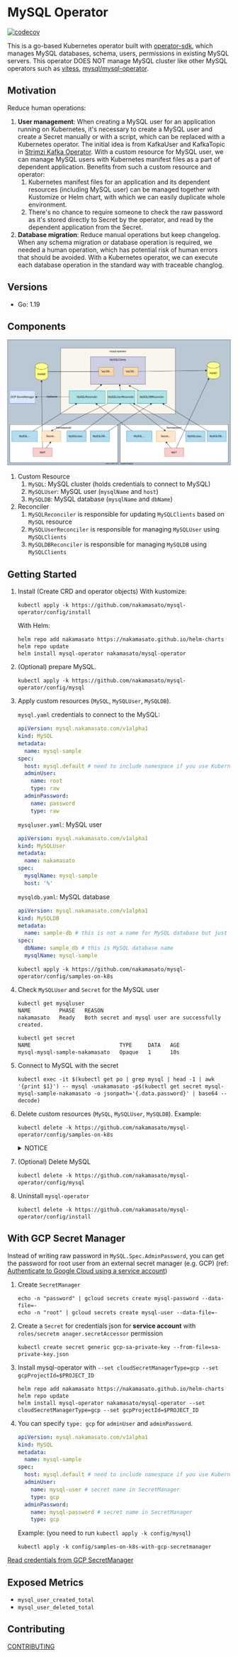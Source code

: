 # MySQL Operator

[![codecov](https://codecov.io/gh/nakamasato/mysql-operator/branch/master/graph/badge.svg?token=AWM1SBTI19)](https://codecov.io/gh/nakamasato/mysql-operator)

This is a go-based Kubernetes operator built with [operator-sdk](https://sdk.operatorframework.io/docs/building-operators/golang/), which manages MySQL databases, schema, users, permissions in existing MySQL servers. This operator DOES NOT manage MySQL cluster like other MySQL operators such as [vitess](https://github.com/vitessio/vitess), [mysql/mysql-operator](https://github.com/mysql/mysql-operator).

## Motivation

Reduce human operations:

1. **User management**: When creating a MySQL user for an application running on Kubernetes, it's necessary to create a MySQL user and create a Secret manually or with a script, which can be replaced with a Kubernetes operator. The initial idea is from KafkaUser and KafkaTopic in [Strimzi Kafka Operator](https://github.com/strimzi/strimzi-kafka-operator). With a custom resource for MySQL user, we can manage MySQL users with Kubernetes manifest files as a part of dependent application.
    Benefits from such a custom resource and operator:
    1. Kubernetes manifest files for an application and its dependent resources (including MySQL user) can be managed together with Kustomize or Helm chart, with which we can easily duplicate whole environment.
    1. There's no chance to require someone to check the raw password as it's stored directly to Secret by the operator, and read by the dependent application from the Secret.
1. **Database migration**: Reduce manual operations but keep changelog. When any schema migration or database operation is required, we needed a human operation, which has potential risk of human errors that should be avoided. With a Kubernetes operator, we can execute each database operation in the standard way with traceable changlog.

## Versions

- Go: 1.19

## Components

![](docs/diagram.drawio.svg)

1. Custom Resource
    1. `MySQL`: MySQL cluster (holds credentials to connect to MySQL)
    1. `MySQLUser`: MySQL user (`mysqlName` and `host`)
    1. `MySQLDB`: MySQL database (`mysqlName` and `dbName`)
1. Reconciler
    1. `MySQLReconciler` is responsible for updating `MySQLClients` based on `MySQL` resource
    1. `MySQLUserReconciler` is responsible for managing `MySQLUser` using `MySQLClients`
    1. `MySQLDBReconciler` is responsible for managing `MySQLDB` using `MySQLClients`

## Getting Started

1. Install (Create CRD and operator objects)
    With kustomize:
    ```
    kubectl apply -k https://github.com/nakamasato/mysql-operator/config/install
    ```
    With Helm:
    ```
    helm repo add nakamasato https://nakamasato.github.io/helm-charts
    helm repo update
    helm install mysql-operator nakamasato/mysql-operator
    ```

1. (Optional) prepare MySQL.
    ```
    kubectl apply -k https://github.com/nakamasato/mysql-operator/config/mysql
    ```
1. Apply custom resources (`MySQL`, `MySQLUser`, `MySQLDB`).

    `mysql.yaml` credentials to connect to the MySQL:

    ```yaml
    apiVersion: mysql.nakamasato.com/v1alpha1
    kind: MySQL
    metadata:
      name: mysql-sample
    spec:
      host: mysql.default # need to include namespace if you use Kubernetes Service as an endpoint.
      adminUser:
        name: root
        type: raw
      adminPassword:
        name: password
        type: raw
    ```

    `mysqluser.yaml`: MySQL user

    ```yaml
    apiVersion: mysql.nakamasato.com/v1alpha1
    kind: MySQLUser
    metadata:
      name: nakamasato
    spec:
      mysqlName: mysql-sample
      host: '%'
    ```

    `mysqldb.yaml`: MySQL database

    ```yaml
    apiVersion: mysql.nakamasato.com/v1alpha1
    kind: MySQLDB
    metadata:
      name: sample-db # this is not a name for MySQL database but just a Kubernetes object name
    spec:
      dbName: sample_db # this is MySQL database name
      mysqlName: mysql-sample
    ```

    ```
    kubectl apply -k https://github.com/nakamasato/mysql-operator/config/samples-on-k8s
    ```
1. Check `MySQLUser` and `Secret` for the MySQL user

    ```
    kubectl get mysqluser
    NAME         PHASE   REASON
    nakamasato   Ready   Both secret and mysql user are successfully created.
    ```

    ```
    kubectl get secret
    NAME                            TYPE     DATA   AGE
    mysql-mysql-sample-nakamasato   Opaque   1      10s
    ```
1. Connect to MySQL with the secret
    ```
    kubectl exec -it $(kubectl get po | grep mysql | head -1 | awk '{print $1}') -- mysql -unakamasato -p$(kubectl get secret mysql-mysql-sample-nakamasato -o jsonpath='{.data.password}' | base64 --decode)
    ```
1. Delete custom resources (`MySQL`, `MySQLUser`, `MySQLDB`).
    Example:
    ```
    kubectl delete -k https://github.com/nakamasato/mysql-operator/config/samples-on-k8s
    ```

    <details><summary>NOTICE</summary>

    custom resources might get stuck if MySQL is deleted before (to be improved). → Remove finalizers to forcifully delete the stuck objects:
    ```
    kubectl patch mysqluser <resource_name> -p '{"metadata":{"finalizers": []}}' --type=merge
    ```
    ```
    kubectl patch mysql <resource_name> -p '{"metadata":{"finalizers": []}}' --type=merge
    ```

    ```
    kubectl patch mysqldb <resource_name> -p '{"metadata":{"finalizers": []}}' --type=merge
    ```

    </details>

1. (Optional) Delete MySQL
    ```
    kubectl delete -k https://github.com/nakamasato/mysql-operator/config/mysql
    ```
1. Uninstall `mysql-operator`
    ```
    kubectl delete -k https://github.com/nakamasato/mysql-operator/config/install
    ```

## With GCP Secret Manager

Instead of writing raw password in `MySQL.Spec.AdminPassword`, you can get the password for root user from an external secret manager (e.g. GCP) (ref: [Authenticate to Google Cloud using a service account](https://cloud.google.com/kubernetes-engine/docs/tutorials/authenticating-to-cloud-platform))

1. Create `SecretManager`
    ```
    echo -n "password" | gcloud secrets create mysql-password --data-file=-
    echo -n "root" | gcloud secrets create mysql-user --data-file=-
    ```
1. Create a `Secret` for credentials json for **service account** with `roles/secretm
anager.secretAccessor` permission
    ```
    kubectl create secret generic gcp-sa-private-key --from-file=sa-private-key.json
    ```
1. Install mysql-operator with `--set cloudSecretManagerType=gcp --set gcpProjectId=$PROJECT_ID`
    ```
    helm repo add nakamasato https://nakamasato.github.io/helm-charts
    helm repo update
    helm install mysql-operator nakamasato/mysql-operator --set cloudSecretManagerType=gcp --set gcpProjectId=$PROJECT_ID
    ```
1. You can specify `type: gcp` for `adminUser` and `adminPassword`.

    ```yaml
    apiVersion: mysql.nakamasato.com/v1alpha1
    kind: MySQL
    metadata:
      name: mysql-sample
    spec:
      host: mysql.default # need to include namespace if you use Kubernetes Service as an endpoint.
      adminUser:
        name: mysql-user # secret name in SecretManager
        type: gcp
      adminPassword:
        name: mysql-password # secret name in SecretManager
        type: gcp
    ```

    Example: (you need to run `kubectl apply -k config/mysql`)
    ```
    kubectl apply -k config/samples-on-k8s-with-gcp-secretmanager
    ```

[Read credentials from GCP SecretManager](docs/usage/gcp-secretmanager.md)

## Exposed Metrics

- `mysql_user_created_total`
- `mysql_user_deleted_total`
## Contributing

[CONTRIBUTING](CONTRIBUTING.md)
